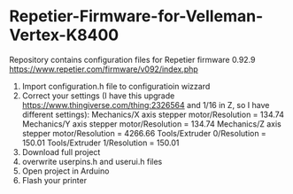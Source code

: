 # Repetier-Firmware-for-Velleman-Vertex-K8400

Repository contains configuration files for Repetier firmware 0.92.9
https://www.repetier.com/firmware/v092/index.php

1. Import configuration.h file to configuratioin wizzard
2. Correct your settings (I have this upgrade https://www.thingiverse.com/thing:2326564 and 1/16 in Z,  so I have different settings):
  Mechanics/X axis stepper motor/Resolution = 134.74
  Mechanics/Y axis stepper motor/Resolution = 134.74
  Mechanics/Z axis stepper motor/Resolution = 4266.66
  Tools/Extruder 0/Resolution = 150.01
  Tools/Extruder 1/Resolution = 150.01
3. Download full project
4. overwrite userpins.h and userui.h files
5. Open project in Arduino
6. Flash your printer
